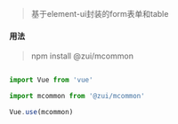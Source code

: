  
> 基于element-ui封装的form表单和table

#### 用法

>npm install @zui/mcommon 

```javascript

import Vue from 'vue'

import mcommon from '@zui/mcommon'

Vue.use(mcommon)
```
 
